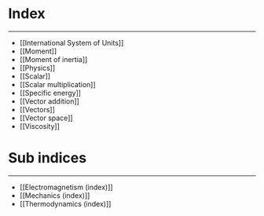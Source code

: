 # Index
---
- [[International System of Units]]
- [[Moment]]
- [[Moment of inertia]]
- [[Physics]]
- [[Scalar]]
- [[Scalar multiplication]]
- [[Specific energy]]
- [[Vector addition]]
- [[Vectors]]
- [[Vector space]]
- [[Viscosity]]

# Sub indices
---
- [[Electromagnetism (index)]]
- [[Mechanics (index)]]
- [[Thermodynamics (index)]]